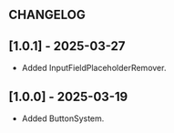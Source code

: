 ## CHANGELOG

## [1.0.1] - 2025-03-27
- Added InputFieldPlaceholderRemover.

## [1.0.0] - 2025-03-19
- Added ButtonSystem.